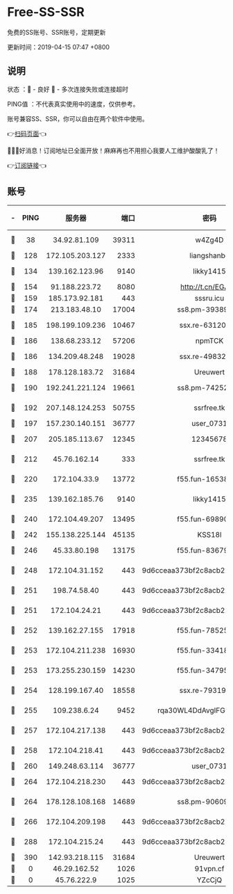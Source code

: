 # Free-SS-SSR

免费的SS账号、SSR账号，定期更新

更新时间：2019-04-15 07:47 +0800

## 说明

状态     ：🙂 - 良好 🙁 - 多次连接失败或连接超时

PING值   ：不代表真实使用中的速度，仅供参考。

账号兼容SS、SSR，你可以自由在两个软件中使用。

👉[扫码页面](https://liesauer.github.io/Free-SS-SSR/)👈

🎉🎉🎉好消息！订阅地址已全面开放！麻麻再也不用担心我要人工维护酸酸乳了！

👉[订阅链接](https://www.liesauer.net/yogurt/subscribe?ACCESS_TOKEN=DAYxR3mMaZAsaqUb)👈

## 账号

|-|PING|服务器|端口|密码|加密方式|区域|
|:----:|:----:|:-----:|-----:|:----:|:----:|:----:|
|🙂|38|34.92.81.109|39311|w4Zg4D|chacha20-ietf|US|
|🙂|128|172.105.203.127|2333|liangshanbo|chacha20|JP|
|🙂|134|139.162.123.96|9140|likky1415|aes-256-cfb|JP|
|🙂|154|91.188.223.72|8080|http://t.cn/EGJIyrl|rc4-md5|RU|
|🙂|159|185.173.92.181|443|sssru.icu|rc4-md5|RU|
|🙂|174|213.183.48.10|17004|ss8.pm-39389618|rc4-md5|RU|
|🙂|185|198.199.109.236|10467|ssx.re-63120121|aes-256-cfb|US|
|🙂|186|138.68.233.12|57206|npmTCK|rc4-md5|US|
|🙂|186|134.209.48.248|19028|ssx.re-49832204|aes-256-cfb|US|
|🙂|188|178.128.183.72|31684|Ureuwert|chacha20|US|
|🙂|190|192.241.221.124|19661|ss8.pm-74252941|aes-256-cfb|US|
|🙂|192|207.148.124.253|50755|ssrfree.tk|aes-256-cfb|SG|
|🙂|197|157.230.140.151|36777|user_0731|chacha20|US|
|🙂|207|205.185.113.67|12345|12345678|aes-256-cfb|US|
|🙂|212|45.76.162.14|333|ssrfree.tk|aes-256-cfb|SG|
|🙂|220|172.104.33.9|13772|f55.fun-16538907|aes-256-cfb|SG|
|🙂|235|139.162.185.76|9140|likky1415|aes-256-cfb|DE|
|🙂|240|172.104.49.207|13495|f55.fun-69890671|aes-256-cfb|SG|
|🙂|242|155.138.225.144|45135|KSS18l|rc4-md5|US|
|🙂|246|45.33.80.198|13175|f55.fun-83679067|aes-256-cfb|US|
|🙂|248|172.104.31.152|443|9d6cceaa373bf2c8acb22e60b6a58be6|aes-256-cfb|US|
|🙂|251|198.74.58.40|443|9d6cceaa373bf2c8acb22e60b6a58be6|aes-256-cfb|US|
|🙂|251|172.104.24.21|443|9d6cceaa373bf2c8acb22e60b6a58be6|aes-256-cfb|US|
|🙂|252|139.162.27.155|17918|f55.fun-78525577|aes-256-cfb|SG|
|🙂|253|172.104.211.238|16930|f55.fun-33418669|aes-256-cfb|US|
|🙂|253|173.255.230.159|14230|f55.fun-34795666|aes-256-cfb|US|
|🙂|254|128.199.167.40|18558|ssx.re-79319612|aes-256-cfb|SG|
|🙂|255|109.238.6.24|9452|rqa30WL4DdAvgIFG6Fs3znzTa|aes-256-cfb|FR|
|🙂|257|172.104.217.138|443|9d6cceaa373bf2c8acb22e60b6a58be6|aes-256-cfb|US|
|🙂|258|172.104.218.41|443|9d6cceaa373bf2c8acb22e60b6a58be6|aes-256-cfb|US|
|🙂|260|149.248.63.114|36777|user_0731|chacha20|CA|
|🙂|264|172.104.218.230|443|9d6cceaa373bf2c8acb22e60b6a58be6|aes-256-cfb|US|
|🙂|264|178.128.108.168|14689|ss8.pm-90609245|aes-256-cfb|SG|
|🙂|266|172.104.209.198|443|9d6cceaa373bf2c8acb22e60b6a58be6|aes-256-cfb|US|
|🙂|288|172.104.215.24|443|9d6cceaa373bf2c8acb22e60b6a58be6|aes-256-cfb|US|
|🙂|390|142.93.218.115|31684|Ureuwert|chacha20|IN|
|🙁|0|46.29.162.52|1026|91vpn.cf|rc4-md5|RU|
|🙁|0|45.76.222.9|1025|YZcCjQ|rc4-md5|JP|
